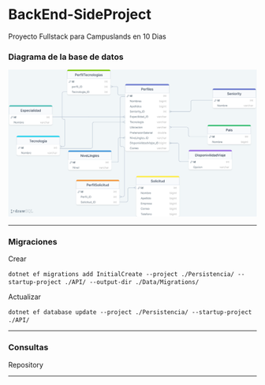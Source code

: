 # BackEnd-SideProject
Proyecto Fullstack para Campuslands en 10 Dias

### Diagrama de la base de datos
![](./drawSQL-laostiavital.png)


---

### Migraciones
Crear
```Terminal
dotnet ef migrations add InitialCreate --project ./Persistencia/ --startup-project ./API/ --output-dir ./Data/Migrations/
```

Actualizar
```Terminal
dotnet ef database update --project ./Persistencia/ --startup-project ./API/  
```
---

### Consultas

Repository


---
